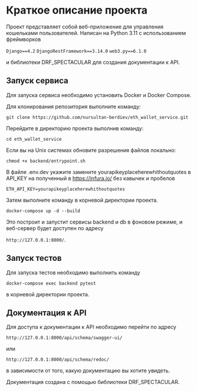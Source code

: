 # Краткое описание проекта
Проект представляет собой веб-приложение для управления кошельками пользователей. 
Написан на Python 3.11 с использованием фреймворков 

`Django==4.2`
`DjangoRestFramework==3.14.0`
`web3.py==6.1.0`

и библиотеки DRF_SPECTACULAR для создания документации к API.

## Запуск сервиса
Для запуска сервиса необходимо установить Docker и Docker Compose. 

Для клонирования репозитория выполните команду:

`git clone https://github.com/nursultan-berdiev/eth_wallet_service.git`

Перейдите в директорию проекта выполнив команду:

`cd eth_wallet_service`

Если вы на Unix системах обновите разрешения файлов локально:

`chmod +x backend/entrypoint.sh`

В файле .env.dev укажите замените yourapikeyplaceherewhithoutquotes в API_KEY на полученный в https://infura.io/ без кавычек и пробелов

`ETH_API_KEY=yourapikeyplaceherewhithoutquotes`

Затем выполните команду в корневой директории проекта. 

`docker-compose up -d --build` 

Это построит и запустит сервисы backend и db в фоновом режиме, и веб-сервер будет доступен по адресу 

`http://127.0.0.1:8000/`.

## Запуск тестов
Для запуска тестов необходимо выполнить команду 

`docker-compose exec backend pytest` 

в корневой директории проекта.

## Документация к API
Для доступа к документации к API необходимо перейти по адресу 

`http://127.0.0.1:8000/api/schema/swagger-ui/` 

или 

`http://127.0.0.1:8000/api/schema/redoc/`

в зависимости от того, какую документацию вы хотите увидеть.

Документация создана с помощью библиотеки DRF_SPECTACULAR.
